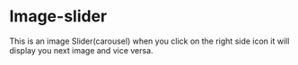 # Image-slider
This is an image Slider(carousel) when you click on the right side icon it will display you next image and vice versa.
